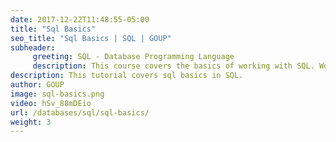 ```yaml
---
date: 2017-12-22T11:48:55-05:00
title: "Sql Basics"
seo_title: "Sql Basics | SQL | GOUP"
subheader:
     greeting: SQL - Database Programming Language
     description: This course covers the basics of working with SQL. Work your way through the videos/articles and I'll teach you everything you need to know to interact with database management systems and create powerful relational databases!
description: This tutorial covers sql basics in SQL.
author: GOUP
image: sql-basics.png
video: hSv_88mDEio
url: /databases/sql/sql-basics/
weight: 3
---
```


